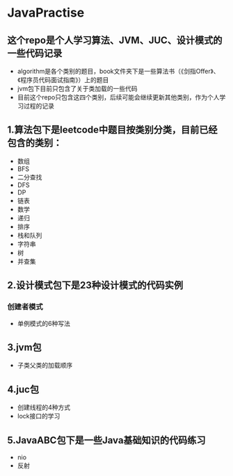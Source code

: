 # JavaPractise

## 这个repo是个人学习算法、JVM、JUC、设计模式的一些代码记录

+ algorithm是各个类别的题目，book文件夹下是一些算法书（《剑指Offer》、《程序员代码面试指南》）上的题目
+ jvm包下目前只包含了关于类加载的一些代码
+ 目前这个repo只包含这四个类别，后续可能会继续更新其他类别，作为个人学习过程的记录

## 1.算法包下是leetcode中题目按类别分类，目前已经包含的类别：

+ 数组
+ BFS
+ 二分查找
+ DFS
+ DP
+ 链表
+ 数学
+ 递归
+ 排序
+ 栈和队列
+ 字符串
+ 树
+ 并查集

## 2.设计模式包下是23种设计模式的代码实例

### 创建者模式

+ 单例模式的6种写法

## 3.jvm包

+ 子类父类的加载顺序

## 4.juc包

+ 创建线程的4种方式
+ lock接口的学习

## 5.JavaABC包下是一些Java基础知识的代码练习

+ nio
+ 反射